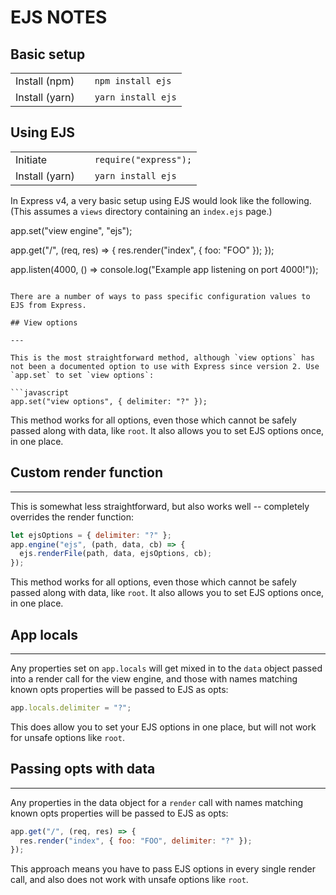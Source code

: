 # EJS NOTES

## Basic setup

|                |     |                    |
| -------------- | --- | ------------------ |
| Install (npm)  |     | `npm install ejs`  |
| Install (yarn) |     | `yarn install ejs` |

## Using EJS

|                |     |                       |
| -------------- | --- | --------------------- |
| Initiate       |     | `require("express");` |
| Install (yarn) |     | `yarn install ejs`    |

In Express v4, a very basic setup using EJS would look like the following. (This assumes a `views` directory containing an `index.ejs` page.)

app.set("view engine", "ejs");

app.get("/", (req, res) => {
res.render("index", { foo: "FOO" });
});

app.listen(4000, () => console.log("Example app listening on port 4000!"));

````

There are a number of ways to pass specific configuration values to EJS from Express.

## View options

---

This is the most straightforward method, although `view options` has not been a documented option to use with Express since version 2. Use `app.set` to set `view options`:

```javascript
app.set("view options", { delimiter: "?" });
````

This method works for all options, even those which cannot be safely passed along with data, like `root`. It also allows you to set EJS options once, in one place.

## Custom render function

---

This is somewhat less straightforward, but also works well -- completely overrides the render function:

```javascript
let ejsOptions = { delimiter: "?" };
app.engine("ejs", (path, data, cb) => {
  ejs.renderFile(path, data, ejsOptions, cb);
});
```

This method works for all options, even those which cannot be safely passed along with data, like `root`. It also allows you to set EJS options once, in one place.

## App locals

---

Any properties set on `app.locals` will get mixed in to the `data` object passed into a render call for the view engine, and those with names matching known opts properties will be passed to EJS as opts:

```javascript
app.locals.delimiter = "?";
```

This does allow you to set your EJS options in one place, but will not work for unsafe options like `root`.

## Passing opts with data

---

Any properties in the data object for a `render` call with names matching known opts properties will be passed to EJS as opts:

```javascript
app.get("/", (req, res) => {
  res.render("index", { foo: "FOO", delimiter: "?" });
});
```

This approach means you have to pass EJS options in every single render call, and also does not work with unsafe options like `root`.
